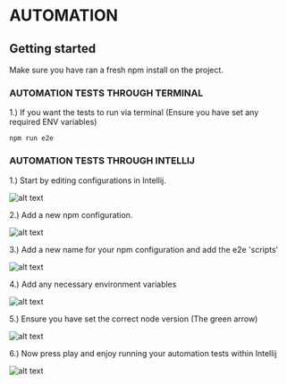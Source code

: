 # AUTOMATION #

## Getting started ##

Make sure you have ran a fresh npm install on the project.

### AUTOMATION TESTS THROUGH TERMINAL ###

1.) If you want the tests to run via terminal (Ensure you have set any required ENV variables)

	npm run e2e


### AUTOMATION TESTS THROUGH INTELLIJ ###

1.) Start by editing configurations in Intellij.

![alt text](http://i67.tinypic.com/1570kso.png)

2.) Add a new npm configuration.

![alt text](http://i64.tinypic.com/20kye4k.png)

3.) Add a new name for your npm configuration and add the e2e 'scripts'

![alt text](http://i65.tinypic.com/106kk8w.png)

4.) Add any necessary environment variables 

![alt text](http://i65.tinypic.com/33xab2x.png)

5.) Ensure you have set the correct node version (The green arrow)

![alt text](http://i66.tinypic.com/1zokg36.jpg)

6.) Now press play and enjoy running your automation tests within Intellij

![alt text](http://i64.tinypic.com/2mzh8k4.png)
